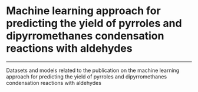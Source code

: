 # Machine learning approach for predicting the yield of pyrroles and dipyrromethanes condensation reactions with aldehydes
***
Datasets and models related to the publication on the machine learning approach for predicting the yield of pyrroles and dipyrromethanes condensation reactions with aldehydes
